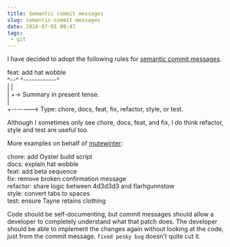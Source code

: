 ```yaml
---
title: Semantic commit messages
slug: semantic-commit-messages
date: 2016-07-01 00:47
tags: 
 - git
---
```


I have decided to adopt the following rules for [semantic commit messages](https://seesparkbox.com/foundry/semantic_commit_messages).

  feat: add hat wobble  
  ^--^  ^------------^  
  |     |  
  |     +-> Summary in present tense.  
  |  
  +-------> Type: chore, docs, feat, fix, refactor, style, or test.

Although I sometimes only see chore, docs, feat, and fix, I do think refactor, style and test are useful too.

More examples on behalf of [mutewinter](https://github.com/mutewinter):

  chore: add Oyster build script  
  docs: explain hat wobble  
  feat: add beta sequence  
  fix: remove broken confirmation message  
  refactor: share logic between 4d3d3d3 and flarhgunnstow  
  style: convert tabs to spaces  
  test: ensure Tayne retains clothing

Code should be self-documenting, but commit messages should allow a developer to completely understand what that patch does. The developer should be able to implement the changes again without looking at the code, just from the commit message. `fixed pesky bug` doesn't quite cut it.
